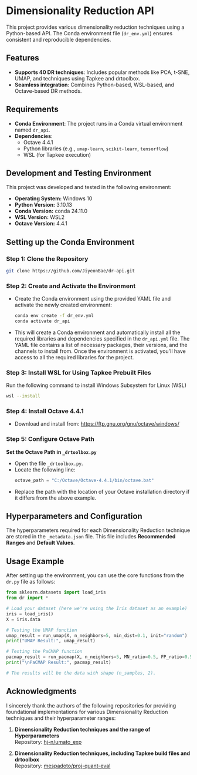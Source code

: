 # Dimensionality Reduction API

This project provides various dimensionality reduction techniques using a Python-based API. The Conda environment file (`dr_env.yml`) ensures consistent and reproducible dependencies.


## Features
- **Supports 40 DR techniques**: Includes popular methods like PCA, t-SNE, UMAP, and techniques using Tapkee and drtoolbox.
- **Seamless integration**: Combines Python-based, WSL-based, and Octave-based DR methods.

## Requirements
- **Conda Environment**: The project runs in a Conda virtual environment named `dr_api`.
- **Dependencies**:
  - Octave 4.4.1
  - Python libraries (e.g., `umap-learn`, `scikit-learn`, `tensorflow`)
  - WSL (for Tapkee execution)

## Development and Testing Environment
This project was developed and tested in the following environment:
- **Operating System:** Windows 10
- **Python Version:** 3.10.13
- **Conda Version:** conda 24.11.0
- **WSL Version:** WSL2
- **Octave Version:** 4.4.1
  
## Setting up the Conda Environment

### Step 1: Clone the Repository

   ```bash
   git clone https://github.com/JiyeonBae/dr-api.git
   ```

### Step 2: Create and Activate the Environment
- Create the Conda environment using the provided YAML file and activate the newly created environment:
   ```bash
   conda env create -f dr_env.yml
   conda activate dr_api
   ```
- This will create a Conda environment and automatically install all the required libraries and dependencies specified in the `dr_api.yml` file. The YAML file contains a list of necessary packages, their versions, and the channels to install from. Once the environment is activated, you'll have access to all the required libraries for the project.

### Step 3: Install WSL for Using Tapkee Prebuilt Files
Run the following command to install Windows Subsystem for Linux (WSL)
   ```bash
  wsl --install
   ```
### Step 4: Install Octave 4.4.1
- Download and install from: https://ftp.gnu.org/gnu/octave/windows/

### Step 5: Configure Octave Path

**Set the Octave Path in `_drtoolbox.py`**  
   - Open the file `_drtoolbox.py`.
   - Locate the following line:
     ```python
     octave_path = "C:/Octave/Octave-4.4.1/bin/octave.bat"
     ```
   - Replace the path with the location of your Octave installation directory if it differs from the above example.

     
## Hyperparameters and Configuration

The hyperparameters required for each Dimensionality Reduction technique are stored in the `_metadata.json` file. 
This file includes **Recommended Ranges** and **Default Values**.

## Usage Example
After setting up the environment, you can use the core functions from the `dr.py` file as follows:
```python
from sklearn.datasets import load_iris
from dr import *

# Load your dataset (here we're using the Iris dataset as an example)
iris = load_iris()
X = iris.data

# Testing the UMAP function
umap_result = run_umap(X, n_neighbors=5, min_dist=0.1, init="random")
print("UMAP Result:", umap_result)

# Testing the PaCMAP function
pacmap_result = run_pacmap(X, n_neighbors=5, MN_ratio=0.5, FP_ratio=0.5, init="random")
print("\nPaCMAP Result:", pacmap_result)

# The results will be the data with shape (n_samples, 2).
```


## Acknowledgments

I sincerely thank the authors of the following repositories for providing foundational implementations for various Dimensionality Reduction techniques and their hyperparameter ranges:

1. **Dimensionality Reduction techniques and the range of Hyperparameters**  
   Repository: [hj-n/umato_exp](https://github.com/hj-n/umato_exp/blob/master/_final_exp/_dr_provider.py)

2. **Dimensionality Reduction techniques, including Tapkee build files and drtoolbox**  
   Repository: [mespadoto/proj-quant-eval](https://github.com/mespadoto/proj-quant-eval/blob/master/code/01_data_collection/projections.py)

